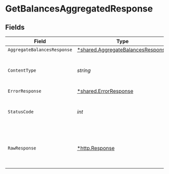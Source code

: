 # GetBalancesAggregatedResponse


## Fields

| Field                                                                                 | Type                                                                                  | Required                                                                              | Description                                                                           |
| ------------------------------------------------------------------------------------- | ------------------------------------------------------------------------------------- | ------------------------------------------------------------------------------------- | ------------------------------------------------------------------------------------- |
| `AggregateBalancesResponse`                                                           | [*shared.AggregateBalancesResponse](../../models/shared/aggregatebalancesresponse.md) | :heavy_minus_sign:                                                                    | OK                                                                                    |
| `ContentType`                                                                         | *string*                                                                              | :heavy_check_mark:                                                                    | HTTP response content type for this operation                                         |
| `ErrorResponse`                                                                       | [*shared.ErrorResponse](../../models/shared/errorresponse.md)                         | :heavy_minus_sign:                                                                    | Error                                                                                 |
| `StatusCode`                                                                          | *int*                                                                                 | :heavy_check_mark:                                                                    | HTTP response status code for this operation                                          |
| `RawResponse`                                                                         | [*http.Response](https://pkg.go.dev/net/http#Response)                                | :heavy_minus_sign:                                                                    | Raw HTTP response; suitable for custom response parsing                               |